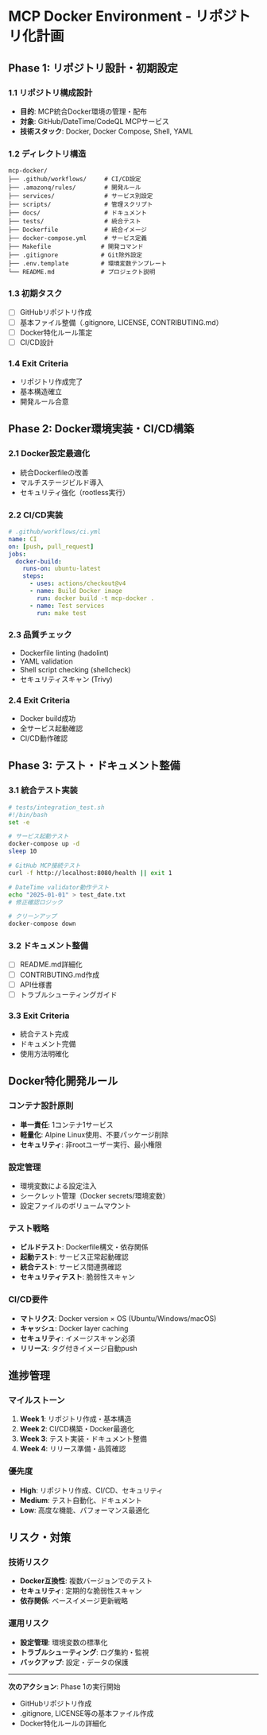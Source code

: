# MCP Docker Environment - リポジトリ化計画

## Phase 1: リポジトリ設計・初期設定

### 1.1 リポジトリ構成設計
- **目的**: MCP統合Docker環境の管理・配布
- **対象**: GitHub/DateTime/CodeQL MCPサービス
- **技術スタック**: Docker, Docker Compose, Shell, YAML

### 1.2 ディレクトリ構造
```
mcp-docker/
├── .github/workflows/     # CI/CD設定
├── .amazonq/rules/        # 開発ルール
├── services/              # サービス別設定
├── scripts/               # 管理スクリプト
├── docs/                  # ドキュメント
├── tests/                 # 統合テスト
├── Dockerfile             # 統合イメージ
├── docker-compose.yml     # サービス定義
├── Makefile              # 開発コマンド
├── .gitignore            # Git除外設定
├── .env.template         # 環境変数テンプレート
└── README.md             # プロジェクト説明
```

### 1.3 初期タスク
- [ ] GitHubリポジトリ作成
- [ ] 基本ファイル整備（.gitignore, LICENSE, CONTRIBUTING.md）
- [ ] Docker特化ルール策定
- [ ] CI/CD設計

### 1.4 Exit Criteria
- リポジトリ作成完了
- 基本構造確立
- 開発ルール合意

## Phase 2: Docker環境実装・CI/CD構築

### 2.1 Docker設定最適化
- 統合Dockerfileの改善
- マルチステージビルド導入
- セキュリティ強化（rootless実行）

### 2.2 CI/CD実装
```yaml
# .github/workflows/ci.yml
name: CI
on: [push, pull_request]
jobs:
  docker-build:
    runs-on: ubuntu-latest
    steps:
      - uses: actions/checkout@v4
      - name: Build Docker image
        run: docker build -t mcp-docker .
      - name: Test services
        run: make test
```

### 2.3 品質チェック
- Dockerfile linting (hadolint)
- YAML validation
- Shell script checking (shellcheck)
- セキュリティスキャン (Trivy)

### 2.4 Exit Criteria
- Docker build成功
- 全サービス起動確認
- CI/CD動作確認

## Phase 3: テスト・ドキュメント整備

### 3.1 統合テスト実装
```bash
# tests/integration_test.sh
#!/bin/bash
set -e

# サービス起動テスト
docker-compose up -d
sleep 10

# GitHub MCP接続テスト
curl -f http://localhost:8080/health || exit 1

# DateTime validator動作テスト
echo "2025-01-01" > test_date.txt
# 修正確認ロジック

# クリーンアップ
docker-compose down
```

### 3.2 ドキュメント整備
- [ ] README.md詳細化
- [ ] CONTRIBUTING.md作成
- [ ] API仕様書
- [ ] トラブルシューティングガイド

### 3.3 Exit Criteria
- 統合テスト完成
- ドキュメント完備
- 使用方法明確化

## Docker特化開発ルール

### コンテナ設計原則
- **単一責任**: 1コンテナ1サービス
- **軽量化**: Alpine Linux使用、不要パッケージ削除
- **セキュリティ**: 非rootユーザー実行、最小権限

### 設定管理
- 環境変数による設定注入
- シークレット管理（Docker secrets/環境変数）
- 設定ファイルのボリュームマウント

### テスト戦略
- **ビルドテスト**: Dockerfile構文・依存関係
- **起動テスト**: サービス正常起動確認
- **統合テスト**: サービス間連携確認
- **セキュリティテスト**: 脆弱性スキャン

### CI/CD要件
- **マトリクス**: Docker version × OS (Ubuntu/Windows/macOS)
- **キャッシュ**: Docker layer caching
- **セキュリティ**: イメージスキャン必須
- **リリース**: タグ付きイメージ自動push

## 進捗管理

### マイルストーン
1. **Week 1**: リポジトリ作成・基本構造
2. **Week 2**: CI/CD構築・Docker最適化
3. **Week 3**: テスト実装・ドキュメント整備
4. **Week 4**: リリース準備・品質確認

### 優先度
- **High**: リポジトリ作成、CI/CD、セキュリティ
- **Medium**: テスト自動化、ドキュメント
- **Low**: 高度な機能、パフォーマンス最適化

## リスク・対策

### 技術リスク
- **Docker互換性**: 複数バージョンでのテスト
- **セキュリティ**: 定期的な脆弱性スキャン
- **依存関係**: ベースイメージ更新戦略

### 運用リスク
- **設定管理**: 環境変数の標準化
- **トラブルシューティング**: ログ集約・監視
- **バックアップ**: 設定・データの保護

---

**次のアクション**: Phase 1の実行開始
- GitHubリポジトリ作成
- .gitignore, LICENSE等の基本ファイル作成
- Docker特化ルールの詳細化